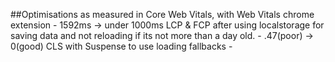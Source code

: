 ##Optimisations as measured in Core Web Vitals, with Web Vitals chrome extension
    - 1592ms -> under 1000ms LCP & FCP after using localstorage for saving data and not reloading if its not more than a day old.
    - .47(poor) -> 0(good) CLS with Suspense to use loading fallbacks
    - 
